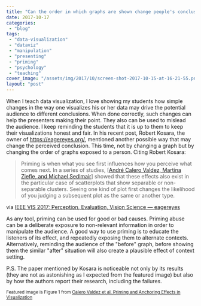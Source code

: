 ```yaml
---
title: "Can the order in which graphs are shown change people's conclusions?"
date: 2017-10-17
categories: 
 - "blog"
tags: 
 - "data-visualization"
 - "dataviz"
 - "manipulation"
 - "presenting"
 - "priming"
 - "psychology"
 - "teaching"
cover_image: "/assets/img/2017/10/screen-shot-2017-10-15-at-16-21-55.png"
layout: "post"
---
```


When I teach data visualization, I love showing my students how simple changes in the way one visualizes his or her data may drive the potential audience to different conclusions. When done correctly, such changes can help the presenters making their point. They also can be used to mislead the audience. I keep reminding the students that it is up to them to keep their visualizations honest and fair.  In his recent post, Robert Kosara, the owner of [<https://eagereyes.org/>](https://eagereyes.org/), mentioned another possible way that may change the perceived conclusion. This time, not by changing a graph but by changing the order of graphs exposed to a person. Citing Robert Kosara:

> Priming is when what you see first influences how you perceive what comes next. In a series of studies, [[André Calero Valdez, Martina Ziefle, and Michael Sedlmair](http://homepage.univie.ac.at/michael.sedlmair/papers/calero-valdez2017priming.pdf)] showed that these effects also exist in the particular case of scatterplots that show separable or non-separable clusters. Seeing one kind of plot first changes the likelihood of you judging a subsequent plot as the same or another type.

via [IEEE VIS 2017: Perception, Evaluation, Vision Science — eagereyes](https://eagereyes.org/blog/2017/ieee-vis-2017-perception-evaluation-vision)

As any tool, priming can be used for good or bad causes. Priming abuse can be a deliberate exposure to non-relevant information in order to manipulate the audience. A good way to use priming is to educate the listeners of its effect, and repeatedly exposing them to alternate contexts. Alternatively, reminding the audience of the "before" graph, before showing them the similar "after" situation will also create a plausible effect of context setting.

P.S. The paper mentioned by Kosara is noticeable not only by its results (they are not as astonishing as I expected from the featured image) but also by how the authors report their research, including the failures.

 

<small>Featured image is Figure 1 from <a href="http://homepage.univie.ac.at/michael.sedlmair/papers/calero-valdez2017priming.pdf" target="_blank" rel="noopener">Calero Valdez et al. Priming and Anchoring Effects in Visualization</a></small>
